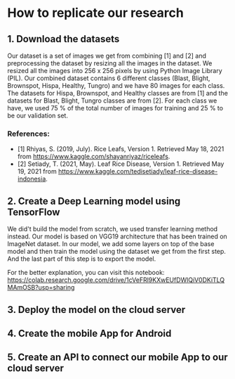 # How to replicate our research

## 1. Download the datasets
Our dataset is a set of images we get from combining [1] and [2] and preprocessing the dataset by resizing all the images in the dataset. We resized all the images into 256 x 256 pixels by using Python Image Library (PIL). Our combined dataset contains 6 different classes (Blast, Blight, Brownspot, Hispa, Healthy, Tungro) and we have 80 images for each class. The datasets for Hispa, Brownspot, and Healthy classes are from [1] and the datasets for Blast, Blight, Tungro classes are from [2]. For each class we have, we used 75 % of the total number of images for training and 25 % to be our validation set. 

### References:
* [1] Rhiyas, S. (2019, July). Rice Leafs, Version 1. Retrieved May 18, 2021 from https://www.kaggle.com/shayanriyaz/riceleafs.
* [2] Setiady, T. (2021, May). Leaf Rice Disease, Version 1. Retrieved May 19, 2021 from https://www.kaggle.com/tedisetiady/leaf-rice-disease-indonesia.

## 2. Create a Deep Learning model using TensorFlow
We did't build the model from scratch, we used transfer learning method instead. Our model is based on VGG19 architecture that has been trained on ImageNet dataset. In our model, we add some layers on top of the base model and then train the model using the dataset we get from the first step. And the last part of this step is to export the model.

For the better explanation, you can visit this notebook: https://colab.research.google.com/drive/1cVeFRl9KXwEUfDWlQiV0DKiTLQMAmOSB?usp=sharing

## 3. Deploy the model on the cloud server

## 4. Create the mobile App for Android

## 5. Create an API to connect our mobile App to our cloud server


